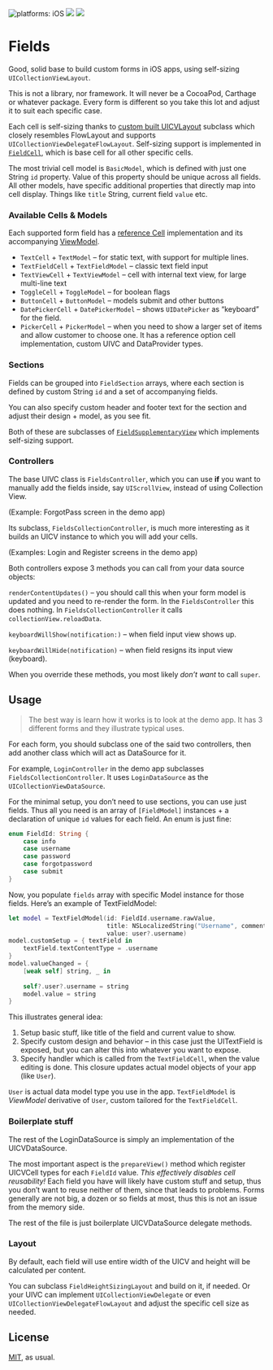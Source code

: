 ![platforms: iOS](https://img.shields.io/badge/platform-iOS-blue.svg)
[![](https://img.shields.io/github/license/radianttap/Fields.svg)](https://github.com/radianttap/Coordinator/blob/master/LICENSE)
![](https://img.shields.io/badge/swift-5-223344.svg?logo=swift&labelColor=FA7343&logoColor=white)

# Fields

Good, solid base to build custom forms in iOS apps, using self-sizing `UICollectionViewLayout`.

This is not a library, nor framework. It will never be a CocoaPod, Carthage or whatever package. Every form is different so you take this lot and adjust it to suit each specific case.

Each cell is self-sizing thanks to [custom built UICVLayout](blob/master/Fields/Layouts/FieldHeightSizingLayout.swift) subclass which closely resembles FlowLayout and supports `UICollectionViewDelegateFlowLayout`. Self-sizing support is implemented in [`FieldCell`](blob/master/Fields/Cells/FieldCell.swift), which is base cell for all other specific cells.

The most trivial cell model is `BasicModel`, which is defined with just one String `id` property. Value of this property should be unique across all fields. All other models, have specific additional properties that directly map into cell display. Things like `title` String, current field `value` etc.

### Available Cells & Models

Each supported form field has a [reference Cell](tree/master/Fields/Cells) implementation and its accompanying [ViewModel](tree/master/Fields/CellModels).

* `TextCell` + `TextModel` – for static text, with support for multiple lines.
* `TextFieldCell` + `TextFieldModel` – classic text field input
* `TextViewCell` + `TextViewModel` – cell with internal text view, for large multi-line text
* `ToggleCell` + `ToggleModel` – for boolean flags
* `ButtonCell` + `ButtonModel` – models submit and other buttons
* `DatePickerCell` + `DatePickerModel` – shows `UIDatePicker` as “keyboard” for the field.
* `PickerCell` + `PickerModel` – when you need to show a larger set of items and allow customer to choose one. It has a reference option cell implementation, custom UIVC and DataProvider types.

### Sections

Fields can be grouped into `FieldSection` arrays, where each section is defined by custom String `id` and a set of accompanying fields.

You can also specify custom header and footer text for the section and adjust their design + model, as you see fit.

Both of these are subclasses of [`FieldSupplementaryView`](blob/master/Fields/Cells/FieldSupplementaryView.swift) which implements self-sizing support.

### Controllers

The base UIVC class is `FieldsController`, which you can use **if** you want to manually add the fields inside, say `UIScrollView`, instead of using Collection View. 

(Example: ForgotPass screen in the demo app)

Its subclass, `FieldsCollectionController`, is much more interesting as it builds an UICV instance to which you will add your cells.

(Examples: Login and Register screens in the demo app)

Both controllers expose 3 methods you can call from your data source objects:

`renderContentUpdates()` – you should call this when your form model is updated and you need to re-render the form. In the `FieldsController` this does nothing. In `FieldsCollectionController` it calls `collectionView.reloadData`.

`keyboardWillShow(notification:)` – when field input view shows up.

`keyboardWillHide(notification)` – when field resigns its input view (keyboard).

When you override these methods, you most likely *don’t want* to call `super`.

## Usage

> The best way is learn how it works is to look at the demo app. It has 3 different forms and they illustrate typical uses.

For each form, you should subclass one of the said two controllers, then add another class which will act as DataSource for it.

For example, `LoginController` in the demo app subclasses `FieldsCollectionController`. It uses `LoginDataSource` as the `UICollectionViewDataSource`.

For the minimal setup, you don’t need to use sections, you can use just fields. Thus all you need is an array of `[FieldModel]` instances + a declaration of unique `id` values for each field. An enum is just fine:

```swift
enum FieldId: String {
	case info
	case username
	case password
	case forgotpassword
	case submit
}
```

Now, you populate `fields` array with specific Model instance for those fields. Here’s an example of TextFieldModel:

```swift
let model = TextFieldModel(id: FieldId.username.rawValue,
						   title: NSLocalizedString("Username", comment: ""),
						   value: user?.username)
model.customSetup = { textField in
	textField.textContentType = .username
}
model.valueChanged = { 
	[weak self] string, _ in
	
	self?.user?.username = string
	model.value = string
}
```

This illustrates general idea: 

1. Setup basic stuff, like title of the field and current value to show.
2. Specify custom design and behavior – in this case just the UITextField is exposed, but you can alter this into whatever you want to expose.
3. Specify handler which is called from the `TextFieldCell`, when the value editing is done. This closure updates actual model objects of your app (like `User`).

`User` is actual data model type you use in the app. `TextFieldModel` is _ViewModel_ derivative of `User`, custom tailored for the `TextFieldCell`.

### Boilerplate stuff

The rest of the LoginDataSource is simply an implementation of the UICVDataSource. 

The most important aspect is the `prepareView()` method which register UICVCell types for each `FieldId` value. *This effectively disables cell reusability!* Each field you have will likely have custom stuff and setup, thus you don’t want to reuse neither of them, since that leads to problems. Forms generally are not big, a dozen or so fields at most, thus this is not an issue from the memory side.

The rest of the file is just boilerplate UICVDataSource delegate methods.

### Layout

By default, each field will use entire width of the UICV and height will be calculated per content.

You can subclass `FieldHeightSizingLayout` and build on it, if needed. Or your UIVC can implement `UICollectionViewDelegate` or even `UICollectionViewDelegateFlowLayout` and adjust the specific cell size as needed.

## License

[MIT](https://choosealicense.com/licenses/mit/), as usual.

